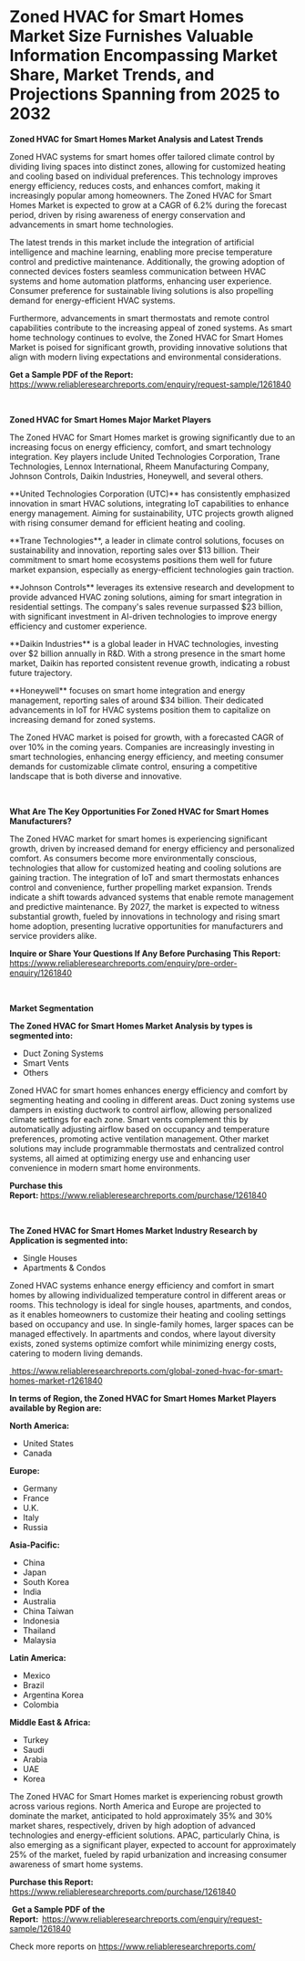 <p><h1>Zoned HVAC for Smart Homes Market Size Furnishes Valuable Information Encompassing Market Share, Market Trends, and Projections Spanning from 2025 to 2032</h1></p><p><strong>Zoned HVAC for Smart Homes Market Analysis and Latest Trends</strong></p>
<p><p>Zoned HVAC systems for smart homes offer tailored climate control by dividing living spaces into distinct zones, allowing for customized heating and cooling based on individual preferences. This technology improves energy efficiency, reduces costs, and enhances comfort, making it increasingly popular among homeowners. The Zoned HVAC for Smart Homes Market is expected to grow at a CAGR of 6.2% during the forecast period, driven by rising awareness of energy conservation and advancements in smart home technologies.</p><p>The latest trends in this market include the integration of artificial intelligence and machine learning, enabling more precise temperature control and predictive maintenance. Additionally, the growing adoption of connected devices fosters seamless communication between HVAC systems and home automation platforms, enhancing user experience. Consumer preference for sustainable living solutions is also propelling demand for energy-efficient HVAC systems.</p><p>Furthermore, advancements in smart thermostats and remote control capabilities contribute to the increasing appeal of zoned systems. As smart home technology continues to evolve, the Zoned HVAC for Smart Homes Market is poised for significant growth, providing innovative solutions that align with modern living expectations and environmental considerations.</p></p>
<p><strong>Get a Sample PDF of the Report:&nbsp;</strong> <a href="https://www.reliableresearchreports.com/enquiry/request-sample/1261840?utm_campaign=2756&utm_medium=2&utm_source=Github&utm_content=ia&utm_term=27022025&utm_id=zoned-hvac-for-smart-homes">https://www.reliableresearchreports.com/enquiry/request-sample/1261840</a></p>
<p>&nbsp;</p>
<p><strong>Zoned HVAC for Smart Homes Major Market Players</strong></p>
<p><p>The Zoned HVAC for Smart Homes market is growing significantly due to an increasing focus on energy efficiency, comfort, and smart technology integration. Key players include United Technologies Corporation, Trane Technologies, Lennox International, Rheem Manufacturing Company, Johnson Controls, Daikin Industries, Honeywell, and several others.</p><p>**United Technologies Corporation (UTC)** has consistently emphasized innovation in smart HVAC solutions, integrating IoT capabilities to enhance energy management. Aiming for sustainability, UTC projects growth aligned with rising consumer demand for efficient heating and cooling.</p><p>**Trane Technologies**, a leader in climate control solutions, focuses on sustainability and innovation, reporting sales over $13 billion. Their commitment to smart home ecosystems positions them well for future market expansion, especially as energy-efficient technologies gain traction.</p><p>**Johnson Controls** leverages its extensive research and development to provide advanced HVAC zoning solutions, aiming for smart integration in residential settings. The company's sales revenue surpassed $23 billion, with significant investment in AI-driven technologies to improve energy efficiency and customer experience.</p><p>**Daikin Industries** is a global leader in HVAC technologies, investing over $2 billion annually in R&D. With a strong presence in the smart home market, Daikin has reported consistent revenue growth, indicating a robust future trajectory.</p><p>**Honeywell** focuses on smart home integration and energy management, reporting sales of around $34 billion. Their dedicated advancements in IoT for HVAC systems position them to capitalize on increasing demand for zoned systems.</p><p>The Zoned HVAC market is poised for growth, with a forecasted CAGR of over 10% in the coming years. Companies are increasingly investing in smart technologies, enhancing energy efficiency, and meeting consumer demands for customizable climate control, ensuring a competitive landscape that is both diverse and innovative.</p></p>
<p>&nbsp;</p>
<p><strong>What Are The Key Opportunities For Zoned HVAC for Smart Homes Manufacturers?</strong></p>
<p><p>The Zoned HVAC market for smart homes is experiencing significant growth, driven by increased demand for energy efficiency and personalized comfort. As consumers become more environmentally conscious, technologies that allow for customized heating and cooling solutions are gaining traction. The integration of IoT and smart thermostats enhances control and convenience, further propelling market expansion. Trends indicate a shift towards advanced systems that enable remote management and predictive maintenance. By 2027, the market is expected to witness substantial growth, fueled by innovations in technology and rising smart home adoption, presenting lucrative opportunities for manufacturers and service providers alike.</p></p>
<p><strong>Inquire or Share Your Questions If Any Before Purchasing This Report:</strong> <a href="https://www.reliableresearchreports.com/enquiry/pre-order-enquiry/1261840?utm_campaign=2756&utm_medium=2&utm_source=Github&utm_content=ia&utm_term=27022025&utm_id=zoned-hvac-for-smart-homes">https://www.reliableresearchreports.com/enquiry/pre-order-enquiry/1261840</a></p>
<p>&nbsp;</p>
<p><strong>Market Segmentation</strong></p>
<p><strong>The Zoned HVAC for Smart Homes Market Analysis by types is segmented into:</strong></p>
<p><ul><li>Duct Zoning Systems</li><li>Smart Vents</li><li>Others</li></ul></p>
<p><p>Zoned HVAC for smart homes enhances energy efficiency and comfort by segmenting heating and cooling in different areas. Duct zoning systems use dampers in existing ductwork to control airflow, allowing personalized climate settings for each zone. Smart vents complement this by automatically adjusting airflow based on occupancy and temperature preferences, promoting active ventilation management. Other market solutions may include programmable thermostats and centralized control systems, all aimed at optimizing energy use and enhancing user convenience in modern smart home environments.</p></p>
<p><strong>Purchase this Report:&nbsp;</strong><a href="https://www.reliableresearchreports.com/purchase/1261840?utm_campaign=2756&utm_medium=2&utm_source=Github&utm_content=ia&utm_term=27022025&utm_id=zoned-hvac-for-smart-homes">https://www.reliableresearchreports.com/purchase/1261840</a></p>
<p>&nbsp;</p>
<p><strong>The Zoned HVAC for Smart Homes Market Industry Research by Application is segmented into:</strong></p>
<p><ul><li>Single Houses</li><li>Apartments & Condos</li></ul></p>
<p><p>Zoned HVAC systems enhance energy efficiency and comfort in smart homes by allowing individualized temperature control in different areas or rooms. This technology is ideal for single houses, apartments, and condos, as it enables homeowners to customize their heating and cooling settings based on occupancy and use. In single-family homes, larger spaces can be managed effectively. In apartments and condos, where layout diversity exists, zoned systems optimize comfort while minimizing energy costs, catering to modern living demands.</p></p>
<p><a href="https://www.reliableresearchreports.com/global-zoned-hvac-for-smart-homes-market-r1261840?utm_campaign=2756&utm_medium=2&utm_source=Github&utm_content=ia&utm_term=27022025&utm_id=zoned-hvac-for-smart-homes">&nbsp;https://www.reliableresearchreports.com/global-zoned-hvac-for-smart-homes-market-r1261840</a></p>
<p><strong>In terms of Region, the Zoned HVAC for Smart Homes Market Players available by Region are:</strong></p>
<p>
    <p> <strong> North America: </strong>
        <ul>
            <li>United States</li>
            <li>Canada</li>
        </ul>
        </p> 
    <p> <strong> Europe: </strong>
        <ul>
            <li>Germany</li>
            <li>France</li>
            <li>U.K.</li>
            <li>Italy</li>
            <li>Russia</li>
        </ul>
        </p> 
    <p> <strong> Asia-Pacific: </strong>
        <ul>
            <li>China</li>
            <li>Japan</li>
            <li>South Korea</li>
            <li>India</li>
            <li>Australia</li>
            <li>China Taiwan</li>
            <li>Indonesia</li>
            <li>Thailand</li>
            <li>Malaysia</li>
        </ul>
        </p> 
    <p> <strong> Latin America: </strong>
        <ul>
            <li>Mexico</li>
            <li>Brazil</li>
            <li>Argentina Korea</li>
            <li>Colombia</li>
        </ul>
        </p> 
    <p> <strong> Middle East & Africa: </strong>
        <ul>
            <li>Turkey</li>
            <li>Saudi</li>
            <li>Arabia</li>
            <li>UAE</li>
            <li>Korea</li>
        </ul>
    </p>
    </p>
<p><p>The Zoned HVAC for Smart Homes market is experiencing robust growth across various regions. North America and Europe are projected to dominate the market, anticipated to hold approximately 35% and 30% market shares, respectively, driven by high adoption of advanced technologies and energy-efficient solutions. APAC, particularly China, is also emerging as a significant player, expected to account for approximately 25% of the market, fueled by rapid urbanization and increasing consumer awareness of smart home systems.</p></p>
<p><strong>Purchase this Report: </strong><a href="https://www.reliableresearchreports.com/purchase/1261840?utm_campaign=2756&utm_medium=2&utm_source=Github&utm_content=ia&utm_term=27022025&utm_id=zoned-hvac-for-smart-homes">https://www.reliableresearchreports.com/purchase/1261840</a></p>
<p>&nbsp;<strong>Get a Sample PDF of the Report:&nbsp;&nbsp;</strong><a href="https://www.reliableresearchreports.com/enquiry/request-sample/1261840?utm_campaign=2756&utm_medium=2&utm_source=Github&utm_content=ia&utm_term=27022025&utm_id=zoned-hvac-for-smart-homes">https://www.reliableresearchreports.com/enquiry/request-sample/1261840</a></p>
<p><strong></strong></p>
<p>Check more reports on <a href="https://www.reliableresearchreports.com/?utm_campaign=2756&utm_medium=2&utm_source=Github&utm_content=ia&utm_term=27022025&utm_id=zoned-hvac-for-smart-homes">https://www.reliableresearchreports.com/</a></p>
